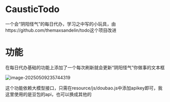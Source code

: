 # CausticTodo

一个会“阴阳怪气”的每日代办，学习之中写的小玩具，由https://github.com/themaxsandelin/todo这个项目改进

# 功能

在每日代办基础的功能上添加了一个每次刷新就会更新“阴阳怪气”你做事的文本框

![image-20250509235744319](https://cdn.jsdelivr.net/gh/JUSTINAYA/My-ImgHost@main/img/202505100002430.png)

这个功能依赖大模型接口，只需在resource/js/doubao.js中添加apikey即可，我这里使用的是豆包的api，也可以换成其他的
